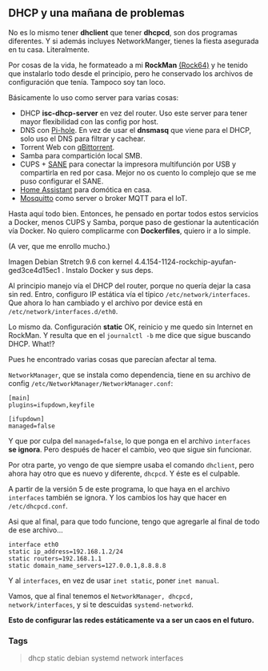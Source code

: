 ## DHCP y una mañana de problemas

No es lo mismo tener **dhclient** que tener **dhcpcd**, son dos programas diferentes.
Y si además incluyes NetworkManger, tienes la fiesta asegurada en tu casa. Literalmente.

Por cosas de la vida, he formateado a mi **RockMan** [(Rock64)](https://www.pine64.org/?page_id=7147)
y he tenido que instalarlo todo desde el principio, pero he conservado los archivos de configuración
que tenía. Tampoco soy tan loco.

Básicamente lo uso como server para varias cosas:
* DHCP **isc-dhcp-server** en vez del router. Uso este server para tener mayor flexibilidad con las config por host.
* DNS con [Pi-hole](https://pi-hole.net/). En vez de usar el **dnsmasq** que viene para el DHCP, solo uso el DNS para filtrar y cachear.
* Torrent Web con [qBittorrent](https://www.qbittorrent.org/).
* Samba para compartición local SMB.
* CUPS + [SANE](http://www.sane-project.org/) para conectar la impresora multifunción por USB y compartirla en red por casa.
  Mejor no os cuento lo complejo que se me puso configurar el SANE.
* [Home Assistant](https://www.home-assistant.io/) para domótica en casa.
* [Mosquitto](https://mosquitto.org/) como server o broker MQTT para el IoT.

Hasta aquí todo bien.
Entonces, he pensado en portar todos estos servicios a Docker,
menos CUPS y Samba, porque paso de gestionar la autenticación vía Docker.
No quiero complicarme con **Dockerfiles**, quiero ir a lo simple.

(A ver, que me enrollo mucho.)

Imagen Debian Stretch 9.6 con kernel 4.4.154-1124-rockchip-ayufan-ged3ce4d15ec1 .
Instalo Docker y sus deps.

Al principio manejo vía el DHCP del router, porque no quería dejar la casa sin red.
Entro, configuro IP estática vía el típico `/etc/network/interfaces`.
Que ahora lo han cambiado y el archivo por device está en `/etc/network/interfaces.d/eth0`.

Lo mismo da. Configuración **static** OK, reinicio y me quedo sin Internet en RockMan.
Y resulta que en el `journalctl -b` me dice que sigue buscando DHCP. What!?

Pues he encontrado varias cosas que parecían afectar al tema.

`NetworkManager`, que se instala como dependencia, tiene en su archivo de config 
`/etc/NetworkManager/NetworkManager.conf`:

```
[main]
plugins=ifupdown,keyfile

[ifupdown]
managed=false
```

Y que por culpa del `managed=false`, lo que ponga en el archivo `interfaces` **se ignora**.
Pero después de hacer el cambio, veo que sigue sin funcionar.

Por otra parte, yo vengo de que siempre usaba el comando `dhclient`, pero ahora hay otro
que es nuevo y diferente, `dhcpcd`. Y éste es el culpable.

A partir de la versión 5 de este programa, lo que haya en el archivo `interfaces` también se ignora.
Y los cambios los hay que hacer en `/etc/dhcpcd.conf`.

Asi que al final, para que todo funcione, tengo que agregarle al final de todo de ese archivo...

```
interface eth0
static ip_address=192.168.1.2/24
static routers=192.168.1.1
static domain_name_servers=127.0.0.1,8.8.8.8
```

Y al `interfaces`, en vez de usar `inet static`, poner `inet manual`.

Vamos, que al final tenemos el `NetworkManager, dhcpcd, network/interfaces`, y si te descuidas `systemd-networkd`.

**Esto de configurar las redes estáticamente va a ser un caos en el futuro.**

### Tags
> dhcp static debian systemd network interfaces
